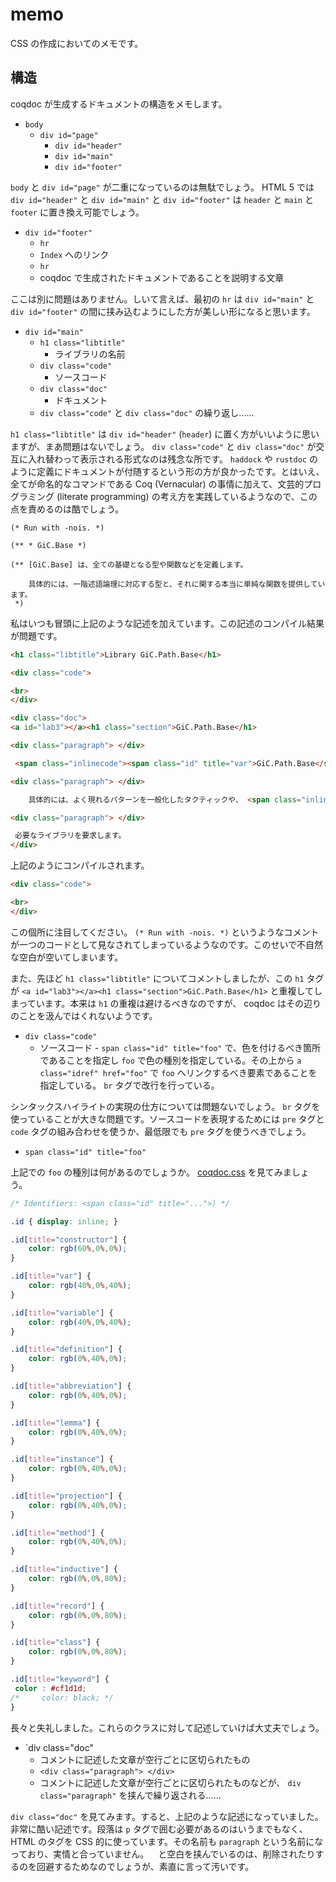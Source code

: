 # memo

CSS の作成においてのメモです。

## 構造

coqdoc が生成するドキュメントの構造をメモします。

* `body`
    * `div id="page"`
        * `div id="header"`
        * `div id="main"`
        * `div id="footer"`

`body` と `div id="page"` が二重になっているのは無駄でしょう。 HTML 5 では `div id="header"` と `div id="main"` と `div id="footer"` は `header` と `main` と `footer` に置き換え可能でしょう。

* `div id="footer"`
    * `hr`
    * `Index` へのリンク
    * `hr`
    * coqdoc で生成されたドキュメントであることを説明する文章

ここは別に問題はありません。しいて言えば、最初の `hr` は `div id="main"` と `div id="footer"` の間に挟み込むようにした方が美しい形になると思います。

* `div id="main"`
    * `h1 class="libtitle"`
        * ライブラリの名前
    * `div class="code"`
        * ソースコード
    * `div class="doc"`
        * ドキュメント
    * `div class="code"` と `div class="doc"` の繰り返し……

`h1 class="libtitle"` は `div id="header"` (`header`) に置く方がいいように思いますが、まあ問題はないでしょう。 `div class="code"` と `div class="doc"` が交互に入れ替わって表示される形式なのは残念な所です。 `haddock` や `rustdoc` のように定義にドキュメントが付随するという形の方が良かったです。とはいえ、全てが命名的なコマンドである Coq (Vernacular) の事情に加えて、文芸的プログラミング (literate programming) の考え方を実践しているようなので、この点を責めるのは酷でしょう。

```coq
(* Run with -nois. *)

(** * GiC.Base *)

(** [GiC.Base] は、全ての基礎となる型や関数などを定義します。

    具体的には、一階述語論理に対応する型と、それに関する本当に単純な関数を提供しています。
 *)
```

私はいつも冒頭に上記のような記述を加えています。この記述のコンパイル結果が問題です。

```html
<h1 class="libtitle">Library GiC.Path.Base</h1>

<div class="code">

<br>
</div>

<div class="doc">
<a id="lab3"></a><h1 class="section">GiC.Path.Base</h1>

<div class="paragraph"> </div>

 <span class="inlinecode"><span class="id" title="var">GiC.Path.Base</span></span> は道に関する基本的な定義を提供します。

<div class="paragraph"> </div>

    具体的には、よく現れるパターンを一般化したタクティックや、 <span class="inlinecode"><span class="id" title="var">GiC.Base</span></span> にある関数の単純なバリエーションなどを定義します。

<div class="paragraph"> </div>

 必要なライブラリを要求します。
</div>
```

上記のようにコンパイルされます。

```html
<div class="code">

<br>
</div>
```

この個所に注目してください。 `(* Run with -nois. *)` というようなコメントが一つのコードとして見なされてしまっているようなのです。このせいで不自然な空白が空いてしまいます。

また、先ほど `h1 class="libtitle"` についてコメントしましたが、この `h1` タグが `<a id="lab3"></a><h1 class="section">GiC.Path.Base</h1>` と重複してしまっています。本来は `h1` の重複は避けるべきなのですが、 coqdoc はその辺りのことを汲んではくれないようです。

* `div class="code"`
    * ソースコード - `span class="id" title="foo"` で、色を付けるべき箇所であることを指定し `foo` で色の種別を指定している。その上から `a class="idref" href="foo"` で `foo` へリンクするべき要素であることを指定している。 `br` タグで改行を行っている。

シンタックスハイライトの実現の仕方については問題ないでしょう。 `br` タグを使っていることが大きな問題です。ソースコードを表現するためには `pre` タグと `code` タグの組み合わせを使うか、最低限でも `pre` タグを使うべきでしょう。

* `span class="id" title="foo"`

上記での `foo` の種別は何があるのでしょうか。 [coqdoc.css](https://github.com/coq/coq/blob/a22da3e70551658deefbbedf261acdc3ead5403d/tools/coqdoc/coqdoc.css#L162-L218) を見てみましょう。

```css
/* Identifiers: <span class="id" title="...">) */

.id { display: inline; }

.id[title="constructor"] {
    color: rgb(60%,0%,0%);
}

.id[title="var"] {
    color: rgb(40%,0%,40%);
}

.id[title="variable"] {
    color: rgb(40%,0%,40%);
}

.id[title="definition"] {
    color: rgb(0%,40%,0%);
}

.id[title="abbreviation"] {
    color: rgb(0%,40%,0%);
}

.id[title="lemma"] {
    color: rgb(0%,40%,0%);
}

.id[title="instance"] {
    color: rgb(0%,40%,0%);
}

.id[title="projection"] {
    color: rgb(0%,40%,0%);
}

.id[title="method"] {
    color: rgb(0%,40%,0%);
}

.id[title="inductive"] {
    color: rgb(0%,0%,80%);
}

.id[title="record"] {
    color: rgb(0%,0%,80%);
}

.id[title="class"] {
    color: rgb(0%,0%,80%);
}

.id[title="keyword"] {
 color : #cf1d1d;
/*     color: black; */
}
```

長々と失礼しました。これらのクラスに対して記述していけば大丈夫でしょう。

* `div class="doc"
    * コメントに記述した文章が空行ごとに区切られたもの
    * `<div class="paragraph"> </div>`
    * コメントに記述した文章が空行ごとに区切られたものなどが、 `div class="paragraph"` を挟んで繰り返される……

`div class="doc"` を見てみます。すると、上記のような記述になっていました。非常に酷い記述です。段落は `p` タグで囲む必要があるのはいうまでもなく、 HTML のタグを CSS 的に使っています。その名前も `paragraph` という名前になっており、実情と合っていません。 ` ` と空白を挟んでいるのは、削除されたりするのを回避するためなのでしょうが、素直に言って汚いです。
